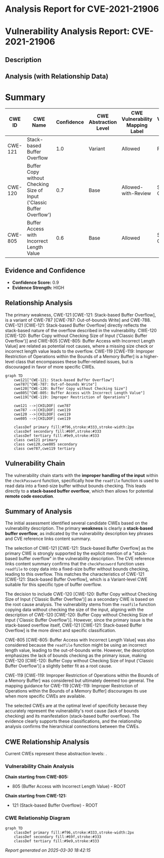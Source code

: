 # Analysis Report for CVE-2021-21906

# Vulnerability Analysis Report: CVE-2021-21906

## Description



## Analysis (with Relationship Data)

# Summary
| CWE ID | CWE Name | Confidence | CWE Abstraction Level | CWE Vulnerability Mapping Label | CWE-Vulnerability Mapping Notes |
|---|---|---|---|---|---|
| CWE-121 | Stack-based Buffer Overflow | 1.0 | Variant | Allowed | Primary CWE |
| CWE-120 | Buffer Copy without Checking Size of Input ('Classic Buffer Overflow') | 0.7 | Base | Allowed-with-Review | Secondary Candidate |
| CWE-805 | Buffer Access with Incorrect Length Value | 0.6 | Base | Allowed | Secondary Candidate |

## Evidence and Confidence

*   **Confidence Score:** 0.9
*   **Evidence Strength:** HIGH

## Relationship Analysis
The primary weakness, CWE-121 [CWE-121: Stack-based Buffer Overflow], is a variant of CWE-787 [CWE-787: Out-of-bounds Write] and CWE-788. CWE-121 [CWE-121: Stack-based Buffer Overflow] directly reflects the stack-based nature of the overflow described in the vulnerability. CWE-120 [CWE-120: Buffer Copy without Checking Size of Input ('Classic Buffer Overflow')] and CWE-805 [CWE-805: Buffer Access with Incorrect Length Value] are related as potential root causes, where a missing size check or incorrect length value leads to the overflow. CWE-119 [CWE-119: Improper Restriction of Operations within the Bounds of a Memory Buffer] is a higher-level class that encompasses these buffer-related issues, but is discouraged in favor of more specific CWEs.

```mermaid
graph TD
    cwe121["CWE-121: Stack-based Buffer Overflow"]
    cwe787["CWE-787: Out-of-bounds Write"]
    cwe120["CWE-120: Buffer Copy without Checking Size"]
    cwe805["CWE-805: Buffer Access with Incorrect Length Value"]
    cwe119["CWE-119: Improper Restriction of Operations"]
    
    cwe121 -->|CHILDOF| cwe787
    cwe787 -->|CHILDOF| cwe119
    cwe120 -->|CHILDOF| cwe119
    cwe805 -->|CHILDOF| cwe119
    
    classDef primary fill:#f96,stroke:#333,stroke-width:2px
    classDef secondary fill:#69f,stroke:#333
    classDef tertiary fill:#9e9,stroke:#333
    class cwe121 primary
    class cwe120,cwe805 secondary
    class cwe787,cwe119 tertiary
```

## Vulnerability Chain
The vulnerability chain starts with the **improper handling of the input** within the `checkPassword` function, specifically how the `readfile` function is used to read data into a fixed-size buffer without bounds checking. This leads directly to a **stack-based buffer overflow**, which then allows for potential **remote code execution**.

## Summary of Analysis
The initial assessment identified several candidate CWEs based on the vulnerability description. The primary **weakness** is clearly a **stack-based buffer overflow**, as indicated by the vulnerability description key phrases and CVE reference links content summary.

The selection of CWE-121 [CWE-121: Stack-based Buffer Overflow] as the primary CWE is strongly supported by the explicit mention of a "stack-based buffer overflow" in the vulnerability description. The CVE reference links content summary confirms that the `checkPassword` function uses `readfile` to copy data into a fixed-size buffer without bounds checking, leading to this overflow. This matches the characteristics of CWE-121 [CWE-121: Stack-based Buffer Overflow], which is a Variant-level CWE suitable for this specific type of buffer overflow.

The decision to include CWE-120 [CWE-120: Buffer Copy without Checking Size of Input ('Classic Buffer Overflow')] as a secondary CWE is based on the root cause analysis. The vulnerability stems from the `readfile` function copying data without checking the size of the input, aligning with the description of CWE-120 [CWE-120: Buffer Copy without Checking Size of Input ('Classic Buffer Overflow')]. However, since the primary issue is the stack-based overflow itself, CWE-121 [CWE-121: Stack-based Buffer Overflow] is the more direct and specific classification.

CWE-805 [CWE-805: Buffer Access with Incorrect Length Value] was also considered because the `readfile` function might be using an incorrect length value, leading to the out-of-bounds write. However, the description emphasizes the lack of bounds checking as the primary issue, making CWE-120 [CWE-120: Buffer Copy without Checking Size of Input ('Classic Buffer Overflow')] a slightly better fit as a root cause.

CWE-119 [CWE-119: Improper Restriction of Operations within the Bounds of a Memory Buffer] was considered but ultimately deemed too general. The mapping guidance for CWE-119 [CWE-119: Improper Restriction of Operations within the Bounds of a Memory Buffer] discourages its use when more specific CWEs are available.

The selected CWEs are at the optimal level of specificity because they accurately represent the vulnerability's root cause (lack of bounds checking) and its manifestation (stack-based buffer overflow). The evidence clearly supports these classifications, and the relationship analysis confirms the hierarchical connections between the CWEs.


## CWE Relationship Analysis

Current CWEs represent these abstraction levels: .


### Vulnerability Chain Analysis

**Chain starting from CWE-805:**
- 805 (Buffer Access with Incorrect Length Value) - ROOT


**Chain starting from CWE-121:**
- 121 (Stack-based Buffer Overflow) - ROOT



### CWE Relationship Diagram

```mermaid
graph TD
    classDef primary fill:#f96,stroke:#333,stroke-width:2px
    classDef secondary fill:#69f,stroke:#333
    classDef tertiary fill:#9e9,stroke:#333
```



*Report generated on 2025-03-30 18:42:15*

